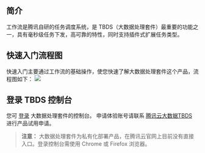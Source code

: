 ## 简介
工作流是腾讯自研的任务调度系统，是 TBDS（大数据处理套件）最重要的功能之一，具有毫秒级任务下发，高可靠的特性，同时支持插件式扩展任务类型。

## 快速入门流程图
快速入门主要通过工作流的基础操作，使您快速了解大数据处理套件这个产品，流程图如下：
![](//mc.qcloudimg.com/static/img/2677fa38e6ab4029365c195efef5678a/image.png)

## 登录 TBDS 控制台
您可 [登录](http://123.207.155.53/) 大数据处理套件的控制台。
申请体验账号请联系 [腾讯云大数据TBDS]( https://wj.qq.com/s/1082183/0621
) 进行产品试用申请。
> **注意：**
> 大数据处理套件为私有化部署产品，在腾讯云官网上目前没有直接入口。登录控制台需使用 Chrome 或 Firefox 浏览器。
